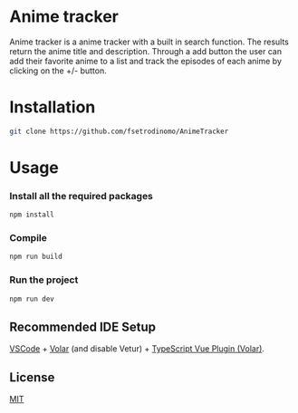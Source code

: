 # Anime tracker

Anime tracker is a anime tracker with a built in search function.
The results return the anime title and description. 
Through a add button the user can add their favorite anime to a list and track the 
episodes of each anime by clicking on the +/- button. 

# Installation
```bash
git clone https://github.com/fsetrodinomo/AnimeTracker
```

# Usage
### Install all the required packages
```sh
npm install
```
### Compile
```sh
npm run build
```
### Run the project

```sh
npm run dev
```


## Recommended IDE Setup

[VSCode](https://code.visualstudio.com/) + [Volar](https://marketplace.visualstudio.com/items?itemName=Vue.volar) (and disable Vetur) + [TypeScript Vue Plugin (Volar)](https://marketplace.visualstudio.com/items?itemName=Vue.vscode-typescript-vue-plugin).

## License

[MIT](https://choosealicense.com/licenses/mit/)

